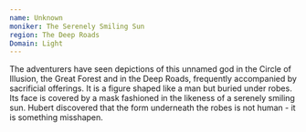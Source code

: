 ```yaml
---
name: Unknown
moniker: The Serenely Smiling Sun
region: The Deep Roads
Domain: Light
---
```

The adventurers have seen depictions of this unnamed god in the Circle of Illusion, the Great Forest and in the Deep Roads, frequently accompanied by sacrificial offerings. It is a figure shaped like a man but buried under robes. Its face is covered by a mask fashioned in the likeness of a serenely smiling sun. Hubert discovered that the form underneath the robes is not human - it is something misshapen. 